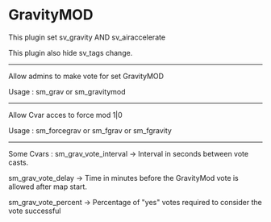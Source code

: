 # GravityMOD
This plugin set sv_gravity AND sv_airaccelerate

This plugin also hide sv_tags change.
____________________
Allow admins to make vote for set GravityMOD

Usage : sm_grav or sm_gravitymod
___________________
Allow Cvar acces to force mod 1|0

Usage : sm_forcegrav or sm_fgrav or sm_fgravity
___________________
Some Cvars :
sm_grav_vote_interval -> Interval in seconds between vote casts.

sm_grav_vote_delay -> Time in minutes before the GravityMod vote is allowed after map start.

sm_grav_vote_percent -> Percentage of "yes" votes required to consider the vote successful
